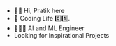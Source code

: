 - ✌🏻 Hi, Pratik here
- 👀 Coding Life 0️⃣1️⃣.
- 🧑🏻‍💻 AI and  ML Engineer
-  Looking for Inspirational Projects

<!---
PratikKor/PratikKor is a ✨ special ✨ repository because its `README.md` (this file) appears on your GitHub profile.
You can click the Preview link to take a look at your changes.
--->
